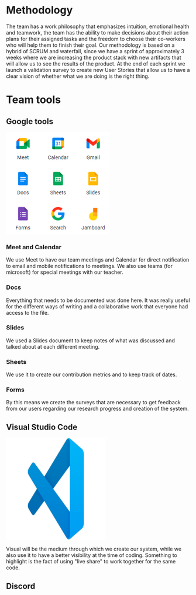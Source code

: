 # Methodology

The team has a work philosophy that emphasizes intuition, emotional health and teamwork, the team has the ability to make decisions about their action plans for their assigned tasks and the freedom to choose their co-workers who will help them to finish their goal. Our methodology is based on a hybrid of SCRUM and waterfall, since we have a sprint of approximately 3 weeks where we are increasing the product stack with new artifacts that will allow us to see the results of the product. At the end of each sprint we launch a validation survey to create new User Stories that allow us to have a clear vision of whether what we are doing is the right thing.

# Team tools

## Google tools

![Google](google_tools.png "Only this")

### Meet and Calendar

We use Meet to have our team meetings and Calendar for direct notification to email and mobile notifications to meetings. We also use teams (for microsoft) for special meetings with our teacher.

### Docs

Everything that needs to be documented was done here. It was really useful for the different ways of writing and a collaborative work that everyone had access to the file.

### Slides

We used a Slides document to keep notes of what was discussed and talked about at each different meeting.

### Sheets

We use it to create our contribution metrics and to keep track of dates.

### Forms

By this means we create the surveys that are necessary to get feedback from our users regarding our research progress and creation of the system.

## Visual Studio Code

![Visual](visual.png "Coding time!!")

Visual will be the medium through which we create our system, while we also use it to have a better visibility at the time of coding.
Something to highlight is the fact of using "live share" to work together for the same code.

## Discord
<!-- Luis:Colocar discord.png aqui-->